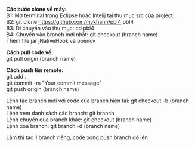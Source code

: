 **Các bước clone về máy:**  
B1: Mở terminal trong Eclipse hoặc Intelij tại thư mục src của project  
B2: git clone https://github.com/mvkhanh/pbl4 pbl4  
B3: Di chuyển vào thư mục: cd pbl4  
B4: Chuyển vào branch mới nhất: git checkout (branch name)  
Thêm file jar jNativeHook và opencv  
  
**Cách pull code về:**  
git pull origin (branch name)  
  
**Cách push lên remote:**  
git add .  
git commit  -m "Your commit message"  
git push origin (branch name)  
  
Lệnh tạo branch mới với code của branch hiện tại: git checkout -b (branch name)  
Lệnh xem danh sách các branch: git branch  
Lệnh chuyển qua branch khác: git checkout (branch name)  
Lệnh xoá branch: git branch -d (branch name)  
  
Làm thì tạo 1 branch riêng, code xong push branch đó lên  
